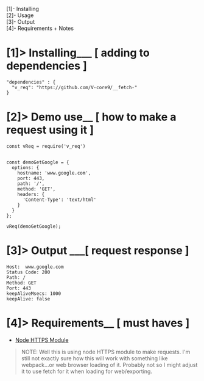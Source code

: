 [1]- Installing  
[2]- Usage  
[3]- Output  
[4]- Requirements + Notes
# [1]> Installing___ [ adding to dependencies ]

    "dependencies" : {
      "v_req": "https://github.com/V-core9/__fetch-"
    }

# [2]> Demo use__ [ how to make a request using it ]
    const vReq = require('v_req')


    const demoGetGoogle = {
      options: {
        hostname: 'www.google.com',
        port: 443,
        path: '/',
        method: 'GET',
        headers: {
          'Content-Type': 'text/html'
        }
      }
    };

    vReq(demoGetGoogle);


# [3]> Output ___[ request response ]

    Host:  www.google.com
    Status Code: 200
    Path: /
    Method: GET
    Port: 443
    keepAliveMsecs: 1000
    keepAlive: false

# [4]> Requirements__ [ must haves ]
- [Node HTTPS Module](https://nodejs.org/api/https.html)
> NOTE: Well this is using node HTTPS module to make requests. I'm still not exactly sure how this will work with something like webpack...or web browser loading of it. Probably not so I might adjust it to use fetch for it when loading for web/exporting.
